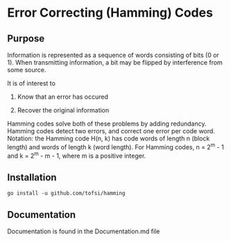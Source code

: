 # Error Correcting (Hamming) Codes

## Purpose

Information is represented as a sequence of words consisting of bits (0 or 1). When transmitting information, a bit may be flipped by interference from some source.

It is of interest to 

1. Know that an error has occured

2. Recover the original information

Hamming codes solve both of these problems by adding redundancy.
Hamming codes detect two errors, and correct one error per code word.
Notation: the Hamming code H(n, k) has code words of length n (block length) and words of length k (word length).
For Hamming codes, n = 2<sup>m</sup> - 1 and k = 2<sup>m</sup> - m - 1, where m is a positive integer.

## Installation

`go install -u github.com/tofsi/hamming`

## Documentation

Documentation is found in the Documentation.md file
